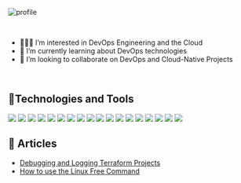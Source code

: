 
![profile](https://github.com/FavourDaniel/FavourDaniel/assets/89241109/70d3b3e1-4d19-42ff-9fbf-474564b3b74c)

<br/>

- 👩🏻‍💻 I’m interested in DevOps Engineering and the Cloud
- 🌱 I’m currently learning about DevOps technologies
- 💞️ I’m looking to collaborate on DevOps and Cloud-Native Projects

<br/>

<!---
FavourDaniel/FavourDaniel is a ✨ special ✨ repository because its `README.md` (this file) appears on your GitHub profile.
You can click the Preview link to take a look at your changes.
--->


## 🔧Technologies and Tools
![](https://img.shields.io/badge/Cloud-AWS-232F3E?logo=aws&logoColor=white&style=for-the-badge)
![](https://img.shields.io/badge/Cloud-Azure-0078D4?logo=azure&logoColor=white&style=for-the-badge)
![](https://img.shields.io/badge/VCS-Git-F05032?logo=git&logoColor=white&style=for-the-badge)
![](https://img.shields.io/badge/Hub-GitHub-181717?logo=github&logoColor=white&style=for-the-badge)
![](https://img.shields.io/badge/Hub-GitLab-FC6D26?logo=gitlab&logoColor=white&style=for-the-badge)
![](https://img.shields.io/badge/OS-Ubuntu%20Linux-E95420?logo=os&logoColor=white&style=for-the-badge)
![](https://img.shields.io/badge/Shell-Bash-4EAA25?logo=os&logoColor=white&style=for-the-badge)
![](https://img.shields.io/badge/Code-Python-3776AB?logo=python&logoColor=white&style=for-the-badge)
![](https://img.shields.io/badge/IaC-Terraform-7B42BC?logo=terraform&logoColor=white&style=for-the-badge)
![](https://img.shields.io/badge/Configuration_Management-Ansible-EE0000?logo=ansible&logoColor=white&style=for-the-badge)
![](https://img.shields.io/badge/Container_Runtime-Docker-2496ED?logo=docker&logoColor=white&style=for-the-badge)
![](https://img.shields.io/badge/Container_Orchestrator-Kubernetes-326CE5?logo=kubernetes&logoColor=white&style=for-the-badge)
![](https://img.shields.io/badge/Package%20Manager-Helm-0F1689?logo=helm&logoColor=white&style=for-the-badge)
![](https://img.shields.io/badge/GitOps-ArgoCD-F05032?logo=argo&logoColor=white&style=for-the-badge)
![](https://img.shields.io/badge/CI/CD-Github_Actions-2088FF?logo=githubactions&logoColor=white&style=for-the-badge)
![](https://img.shields.io/badge/CI/CD-CircleCI-343434?logo=circleci&logoColor=white&style=for-the-badge)
![](https://img.shields.io/badge/Monitoring-Prometheus-E6522C?logo=prometheus&logoColor=white&style=for-the-badge)
![](https://img.shields.io/badge/Visualization-Grafana-F46800?logo=grafana&logoColor=white&style=for-the-badge)


## 📖 Articles
- [Debugging and Logging Terraform Projects](https://www.turing.com/kb/debug-and-log-in-terraform-projects)
- [How to use the Linux Free Command](https://www.turing.com/kb/how-to-use-the-linux-free-command)


